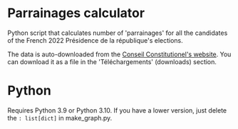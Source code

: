 # Parrainages calculator
Python script that calculates number of 'parrainages' for all the candidates of the French 2022 Présidence de la république's elections.

The data is auto-downloaded from the [Conseil Constitutionel's website](https://presidentielle2022.conseil-constitutionnel.fr/les-parrainages/tous-les-parrainages-valides.html). You can download it as a file in the 'Téléchargements' (downloads) section.

# Python
Requires Python 3.9 or Python 3.10. If you have a lower version, just delete the `: list[dict]` in make_graph.py.

